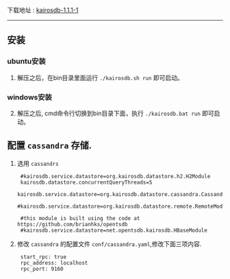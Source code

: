 下载地址 : [kairosdb-1.1.1-1](http://pan.baidu.com/s/1hstYDUG)
****
## 安装

### ubuntu安装  
1. 解压之后，在bin目录里面运行 `./kairosdb.sh run` 即可启动。
### windows安装
2. 解压之后, cmd命令行切换到bin目录下面，执行 `./kairosdb.bat run` 即可启动。

## 配置 `cassandra` 存储.
1. 选用 `cassandrs`

    
        #kairosdb.service.datastore=org.kairosdb.datastore.h2.H2Module
        kairosdb.datastore.concurrentQueryThreads=5
        kairosdb.service.datastore=org.kairosdb.datastore.cassandra.CassandraModule
        #kairosdb.service.datastore=org.kairosdb.datastore.remote.RemoteModule
        
        #this module is built using the code at https://github.com/brianhks/opentsdb
        #kairosdb.service.datastore=net.opentsdb.kairosdb.HBaseModule

2. 修改 `cassandra` 的配置文件 `conf/cassandra.yaml`,修改下面三项内容.

        start_rpc: true
        rpc_address: localhost
        rpc_port: 9160